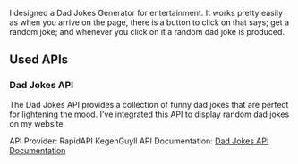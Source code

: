 I designed a Dad Jokes Generator for entertainment. It works pretty easily as when you arrive on the page, there is a button to click on that says; get a random joke; and whenever you click on it a random dad joke is produced.
## Used APIs

### Dad Jokes API
The Dad Jokes API provides a collection of funny dad jokes that are perfect for lightening the mood. I've integrated this API to display random dad jokes on my website.

API Provider: RapidAPI KegenGuyll
API Documentation: [Dad Jokes API Documentation](https://rapidapi.com/dad-jokes/api/dad-jokes)